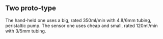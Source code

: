 ## Two proto-type

The hand-held one uses a big, rated 350ml/min with 4.8/6mm tubing,  peristaltic pump.
The sensor one uses cheap and small, rated 120ml/min with 3/5mm tubing.